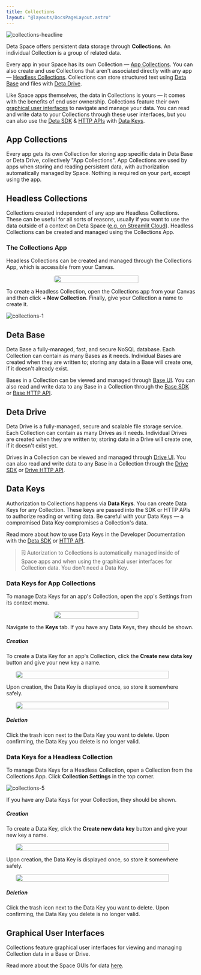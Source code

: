 ```yaml
---
title: Collections
layout: "@layouts/DocsPageLayout.astro"
---
```


![collections-headline](/docs_assets/use/collections-headline.png)

Deta Space offers persistent data storage through **Collections**. An individual Collection is a group of related data.

Every app in your Space has its own Collection — [App Collections](#app-collections). You can also create and use Collections that aren't associated directly with any app — [Headless Collections](#headless-collections). Collections can store structured text using [Deta Base](#deta-base) and files with [Deta Drive](#deta-drive).

Like Space apps themselves, the data in Collections is yours — it comes with the benefits of end user ownership. Collections feature their own [graphical user interfaces](/docs/en/use/your-data/guis) to navigate and manage your data. You can read and write data to your Collections through these user interfaces, but you can also use the [Deta SDK](/docs/en/build/reference/sdk/about) & [HTTP APIs](/docs/en/build/reference/http-api/about) with [Data Keys](#data-keys).

## App Collections

Every app gets its own Collection for storing app specific data in Deta Base or Deta Drive, collectively "App Collections". App Collections are used by apps when storing and reading persistent data, with authorization automatically managed by Space. Nothing is required on your part, except using the app.

## Headless Collections

Collections created independent of any app are Headless Collections. These can be useful for all sorts of reasons, usually if you want to use the data outside of a context on Deta Space ([e.g. on Streamlit Cloud](https://docs.streamlit.io/knowledge-base/tutorials/databases/deta-base)). Headless Collections can be created and managed using the Collections App.

### The Collections App

Headless Collections can be created and managed through the Collections App, which is accessible from your Canvas.

<div style="display:flex; justify-content: center;"><img style="border-radius: 5px; width: 90%; max-width: 250px;" src="/docs_assets/use/collections-app.png"/></div>

To create a Headless Collection, open the Collections app from your Canvas and then click **+ New Collection**. Finally, give your Collection a name to create it.

![collections-1](/docs_assets/use/collections-1.png)

## Deta Base

Deta Base a fully-managed, fast, and secure NoSQL database. Each Collection can contain as many Bases as it needs. Individual Bases are created when they are written to; storing any data in a Base will create one, if it doesn't already exist.

Bases in a Collection can be viewed and managed through [Base UI](/docs/en/use/your-data/guis#base-ui). You can also read and write data to any Base in a Collection through the [Base SDK](/docs/en/build/reference/sdk/base) or [Base HTTP API](/docs/en/build/reference/http-api/base).

## Deta Drive

Deta Drive is a fully-managed, secure and scalable file storage service. Each Collection can contain as many Drives as it needs. Individual Drives are created when they are written to; storing data in a Drive will create one, if it doesn't exist yet.

Drives in a Collection can be viewed and managed through [Drive UI](/docs/en/use/your-data/guis#drive-ui). You can also read and write data to any Base in a Collection through the [Drive SDK](/docs/en/build/reference/sdk/drive) or [Drive HTTP API](/docs/en/build/reference/http-api/drive).

## Data Keys

Authorization to Collections happens via **Data Keys**. You can create Data Keys for any Collection. These keys are passed into the SDK or HTTP APIs to authorize reading or writing data. Be careful with your Data Keys — a compromised Data Key compromises a Collection's data.

Read more about how to use Data Keys in the Developer Documentation with the [Deta SDK](/docs/en/build/reference/sdk/about) or [HTTP API](/docs/en/build/reference/http-api/about).

> 🗒️ Autorization to Collections is automatically managed inside of Space apps and when using the graphical user interfaces for Collection data. You don't need a Data Key.

### Data Keys for App Collections

To manage Data Keys for an app's Collection, open the app's Settings from its context menu.

<div style="display:flex; justify-content: center;"><img style="border-radius: 5px; width: 90%; max-width: 250px;" src="/docs_assets/use/collections-2.png"/></div>

Navigate to the **Keys** tab. If you have any Data Keys, they should be shown.

##### Creation

To create a Data Key for an app's Collection, click the **Create new data key** button and give your new key a name.

<div style="display:flex; justify-content: center;"><img style="border-radius: 5px; width: 90%; max-width: 500px;" src="/docs_assets/use/collections-3.png"/></div>

Upon creation, the Data Key is displayed once, so store it somewhere safely.

<div style="display:flex; justify-content: center;"><img style="border-radius: 5px; width: 90%; max-width: 500px;" src="/docs_assets/use/collections-4.png"/></div>

##### Deletion

Click the trash icon next to the Data Key you want to delete. Upon confirming, the Data Key you delete is no longer valid.

### Data Keys for a Headless Collection

To manage Data Keys for a Headless Collection, open a Collection from the Collections App. Click **Collection Settings** in the top corner.

![collections-5](/docs_assets/use/collections-5.png)

If you have any Data Keys for your Collection, they should be shown.

##### Creation

To create a Data Key, click the **Create new data key** button and give your new key a name.

<div style="display:flex; justify-content: center;"><img style="border-radius: 5px; width: 90%; max-width: 500px;" src="/docs_assets/use/collections-6.png"/></div>

Upon creation, the Data Key is displayed once, so store it somewhere safely.

<div style="display:flex; justify-content: center;"><img style="border-radius: 5px; width: 90%; max-width: 500px;" src="/docs_assets/use/collections-7.png"/></div>

##### Deletion

Click the trash icon next to the Data Key you want to delete. Upon confirming, the Data Key you delete is no longer valid.

## Graphical User Interfaces

Collections feature graphical user interfaces for viewing and managing Collection data in a Base or Drive.

Read more about the Space GUIs for data [here](/docs/en/use/your-data/guis).